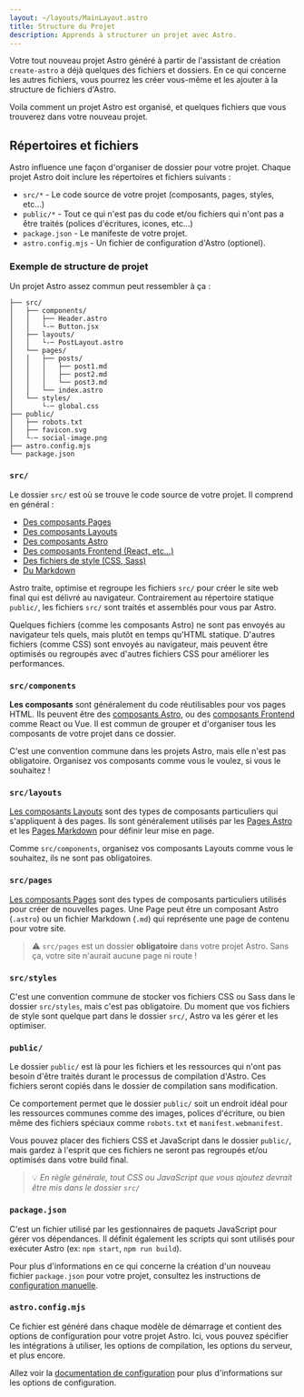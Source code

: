 ```yaml
---
layout: ~/layouts/MainLayout.astro
title: Structure du Projet
description: Apprends à structurer un projet avec Astro.
---
```


Votre tout nouveau projet Astro généré à partir de l'assistant de création `create-astro` a déjà quelques des fichiers et dossiers. En ce qui concerne les autres fichiers, vous pourrez les créer vous-même et les ajouter à la structure de fichiers d'Astro.

Voila comment un projet Astro est organisé, et quelques fichiers que vous trouverez dans votre nouveau projet.

## Répertoires et fichiers

Astro influence une façon d'organiser de dossier pour votre projet. Chaque projet Astro doit inclure les répertoires et fichiers suivants :

- `src/*` - Le code source de votre projet (composants, pages, styles, etc...)
- `public/*` - Tout ce qui n'est pas du code et/ou fichiers qui n'ont pas a être traités (polices d'écritures, icones, etc...)
- `package.json` - Le manifeste de votre projet.
- `astro.config.mjs` - Un fichier de configuration d'Astro (optionel).

### Exemple de structure de projet

Un projet Astro assez commun peut ressembler à ça :

```
├── src/
│   ├── components/
│   │   ├── Header.astro
│   │   └-─ Button.jsx
│   ├── layouts/
│   │   └-─ PostLayout.astro
│   └── pages/
│   │   ├── posts/
│   │   │   ├── post1.md
│   │   │   ├── post2.md
│   │   │   └── post3.md
│   │   └── index.astro
│   └── styles/
│       └-─ global.css
├── public/
│   ├── robots.txt
│   ├── favicon.svg
│   └-─ social-image.png
├── astro.config.mjs
└── package.json

```

### `src/`

Le dossier `src/` est où se trouve le code source de votre projet. Il comprend en général :

- [Des composants Pages](/fr/core-concepts/astro-pages/)
- [Des composants Layouts](/fr/core-concepts/layouts/)
- [Des composants Astro](/fr/core-concepts/astro-components/)
- [Des composants Frontend (React, etc...)](/fr/core-concepts/framework-components/)
- [Des fichiers de style (CSS, Sass)](/fr/guides/styling/)
- [Du Markdown](/fr/guides/markdown-content/)

Astro traite, optimise et regroupe les fichiers `src/` pour créer le site web final qui est délivré au navigateur. Contrairement au répertoire statique `public/`, les fichiers `src/` sont traités et assemblés pour vous par Astro.

Quelques fichiers (comme les composants Astro) ne sont pas envoyés au navigateur tels quels, mais plutôt en temps qu'HTML statique. D'autres fichiers (comme CSS) sont envoyés au navigateur, mais peuvent être optimisés ou regroupés avec d'autres fichiers CSS pour améliorer les performances.

### `src/components`

**Les composants** sont généralement du code réutilisables pour vos pages HTML. Ils peuvent être des [composants Astro](/fr/core-concepts/astro-components/), ou des [composants Frontend](/fr/core-concepts/framework-components/) comme React ou Vue. Il est commun de grouper et d'organiser tous les composants de votre projet dans ce dossier.

C'est une convention commune dans les projets Astro, mais elle n'est pas obligatoire. Organisez vos composants comme vous le voulez, si vous le souhaitez !

### `src/layouts`

[Les composants Layouts](/fr/core-concepts/layouts/) sont des types de composants particuliers qui s'appliquent à des pages. Ils sont généralement utilisés par les [Pages Astro](/fr/core-concepts/astro-pages/) et les [Pages Markdown](/fr/guides/markdown-content/) pour définir leur mise en page.

Comme `src/components`, organisez vos composants Layouts comme vous le souhaitez, ils ne sont pas obligatoires.

### `src/pages`

[Les composants Pages](/fr/core-concepts/astro-pages/) sont des types de composants particuliers utilisés pour créer de nouvelles pages. Une Page peut être un composant Astro (`.astro`) ou un fichier Markdown (`.md`) qui représente une page de contenu pour votre site.

> ⚠️ `src/pages` est un dossier **obligatoire** dans votre projet Astro. Sans ça, votre site n'aurait aucune page ni route !

### `src/styles`

C'est une convention commune de stocker vos fichiers CSS ou Sass dans le dossier `src/styles`, mais c'est pas obligatoire. Du moment que vos fichiers de style sont quelque part dans le dossier `src/`, Astro va les gérer et les optimiser.

### `public/`

Le dossier `public/` est là pour les fichiers et les ressources qui n'ont pas besoin d'être traités durant le processus de compilation d'Astro. Ces fichiers seront copiés dans le dossier de compilation sans modification.

Ce comportement permet que le dossier `public/` soit un endroit idéal pour les ressources communes comme des images, polices d'écriture, ou bien même des fichiers spéciaux comme `robots.txt` et `manifest.webmanifest`.

Vous pouvez placer des fichiers CSS et JavaScript dans le dossier `public/`, mais gardez à l'esprit que ces fichiers ne seront pas regroupés et/ou optimisés dans votre build final.

> 💡 *En règle générale, tout CSS ou JavaScript que vous ajoutez devrait être mis dans le dossier `src/`*

### `package.json`

C'est un fichier utilisé par les gestionnaires de paquets JavaScript pour gérer vos dépendances. Il définit également les scripts qui sont utilisés pour exécuter Astro (ex: `npm start`, `npm run build`).

Pour plus d'informations en ce qui concerne la création d'un nouveau fichier `package.json` pour votre projet, consultez les instructions de [configuration manuelle](/fr/install/manual/).

### `astro.config.mjs`

Ce fichier est généré dans chaque modèle de démarrage et contient des options de configuration pour votre projet Astro. Ici, vous pouvez spécifier les intégrations à utiliser, les options de compilation, les options du serveur, et plus encore.

Allez voir la [documentation de configuration](/fr/reference/configuration-reference/) pour plus d'informations sur les options de configuration.
